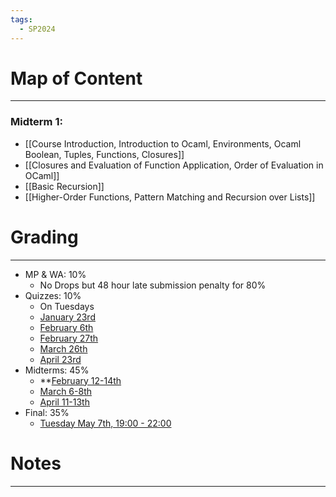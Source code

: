 ```yaml
---
tags:
  - SP2024
---
```

# Map of Content
---
### Midterm 1:
- [[Course Introduction, Introduction to Ocaml, Environments, Ocaml Boolean, Tuples, Functions, Closures]]
- [[Closures and Evaluation of Function Application, Order of Evaluation in OCaml]]
- [[Basic Recursion]]
- [[Higher-Order Functions, Pattern Matching and Recursion over Lists]]
# Grading
---
* MP & WA: 10%
	* No Drops but 48 hour late submission penalty for 80%
* Quizzes: 10%
	* On Tuesdays
	* <u>January 23rd</u>
	* <u>February 6th</u>
	* <u>February 27th</u>
	* <u>March 26th</u>
	* <u>April 23rd</u>
* Midterms: 45%
	* **<u>February 12-14th</u>
	* <u>March 6-8th</u>
	* <u>April 11-13th</u>
* Final: 35%
	* <u>Tuesday May 7th, 19:00 - 22:00</u>
# Notes
---

